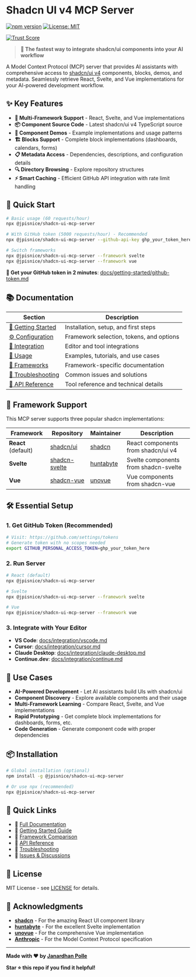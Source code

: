 # Shadcn UI v4 MCP Server

[![npm version](https://badge.fury.io/js/@jpisnice%2Fshadcn-ui-mcp-server.svg)](https://badge.fury.io/js/@jpisnice%2Fshadcn-ui-mcp-server)
[![License: MIT](https://img.shields.io/badge/License-MIT-yellow.svg)](https://opensource.org/licenses/MIT)

[![Trust Score](https://archestra.ai/mcp-catalog/api/badge/quality/Jpisnice/shadcn-ui-mcp-server)](https://archestra.ai/mcp-catalog/jpisnice__shadcn-ui-mcp-server)

> **🚀 The fastest way to integrate shadcn/ui components into your AI workflow**

A Model Context Protocol (MCP) server that provides AI assistants with comprehensive access to [shadcn/ui v4](https://ui.shadcn.com/) components, blocks, demos, and metadata. Seamlessly retrieve React, Svelte, and Vue implementations for your AI-powered development workflow.

## ✨ Key Features

- **🎯 Multi-Framework Support** - React, Svelte, and Vue implementations
- **📦 Component Source Code** - Latest shadcn/ui v4 TypeScript source
- **🎨 Component Demos** - Example implementations and usage patterns  
- **🏗️ Blocks Support** - Complete block implementations (dashboards, calendars, forms)
- **📋 Metadata Access** - Dependencies, descriptions, and configuration details
- **🔍 Directory Browsing** - Explore repository structures
- **⚡ Smart Caching** - Efficient GitHub API integration with rate limit handling

## 🚀 Quick Start

```bash
# Basic usage (60 requests/hour)
npx @jpisnice/shadcn-ui-mcp-server

# With GitHub token (5000 requests/hour) - Recommended
npx @jpisnice/shadcn-ui-mcp-server --github-api-key ghp_your_token_here

# Switch frameworks
npx @jpisnice/shadcn-ui-mcp-server --framework svelte
npx @jpisnice/shadcn-ui-mcp-server --framework vue
```

**🎯 Get your GitHub token in 2 minutes**: [docs/getting-started/github-token.md](docs/getting-started/github-token.md)

## 📚 Documentation

| Section | Description |
|---------|-------------|
| [🚀 Getting Started](docs/getting-started/) | Installation, setup, and first steps |
| [⚙️ Configuration](docs/configuration/) | Framework selection, tokens, and options |
| [🔌 Integration](docs/integration/) | Editor and tool integrations |
| [📖 Usage](docs/usage/) | Examples, tutorials, and use cases |
| [🎨 Frameworks](docs/frameworks/) | Framework-specific documentation |
| [🐛 Troubleshooting](docs/troubleshooting/) | Common issues and solutions |
| [🔧 API Reference](docs/api/) | Tool reference and technical details |

## 🎨 Framework Support

This MCP server supports three popular shadcn implementations:

| Framework | Repository | Maintainer | Description |
|-----------|------------|------------|-------------|
| **React** (default) | [shadcn/ui](https://ui.shadcn.com/) | [shadcn](https://github.com/shadcn) | React components from shadcn/ui v4 |
| **Svelte** | [shadcn-svelte](https://www.shadcn-svelte.com/) | [huntabyte](https://github.com/huntabyte) | Svelte components from shadcn-svelte |
| **Vue** | [shadcn-vue](https://www.shadcn-vue.com/) | [unovue](https://github.com/unovue) | Vue components from shadcn-vue |

## 🛠️ Essential Setup

### 1. Get GitHub Token (Recommended)
```bash
# Visit: https://github.com/settings/tokens
# Generate token with no scopes needed
export GITHUB_PERSONAL_ACCESS_TOKEN=ghp_your_token_here
```

### 2. Run Server
```bash
# React (default)
npx @jpisnice/shadcn-ui-mcp-server

# Svelte
npx @jpisnice/shadcn-ui-mcp-server --framework svelte

# Vue  
npx @jpisnice/shadcn-ui-mcp-server --framework vue
```

### 3. Integrate with Your Editor
- **VS Code**: [docs/integration/vscode.md](docs/integration/vscode.md)
- **Cursor**: [docs/integration/cursor.md](docs/integration/cursor.md)
- **Claude Desktop**: [docs/integration/claude-desktop.md](docs/integration/claude-desktop.md)
- **Continue.dev**: [docs/integration/continue.md](docs/integration/continue.md)

## 🎯 Use Cases

- **AI-Powered Development** - Let AI assistants build UIs with shadcn/ui
- **Component Discovery** - Explore available components and their usage
- **Multi-Framework Learning** - Compare React, Svelte, and Vue implementations
- **Rapid Prototyping** - Get complete block implementations for dashboards, forms, etc.
- **Code Generation** - Generate component code with proper dependencies

## 📦 Installation

```bash
# Global installation (optional)
npm install -g @jpisnice/shadcn-ui-mcp-server

# Or use npx (recommended)
npx @jpisnice/shadcn-ui-mcp-server
```

## 🔗 Quick Links

- 📖 [Full Documentation](docs/)
- 🚀 [Getting Started Guide](docs/getting-started/)
- 🎨 [Framework Comparison](docs/frameworks/)
- 🔧 [API Reference](docs/api/)
- 🐛 [Troubleshooting](docs/troubleshooting/)
- 💬 [Issues & Discussions](https://github.com/Jpisnice/shadcn-ui-mcp-server)

## 📄 License

MIT License - see [LICENSE](LICENSE) for details.

## 🙏 Acknowledgments

- **[shadcn](https://github.com/shadcn)** - For the amazing React UI component library
- **[huntabyte](https://github.com/huntabyte)** - For the excellent Svelte implementation
- **[unovue](https://github.com/unovue)** - For the comprehensive Vue implementation
- **[Anthropic](https://anthropic.com)** - For the Model Context Protocol specification

---

**Made with ❤️ by [Janardhan Polle](https://github.com/Jpisnice)**

**Star ⭐ this repo if you find it helpful!**
